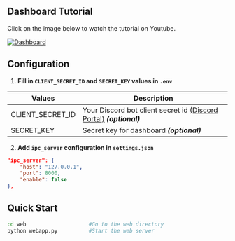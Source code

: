 ## Dashboard Tutorial
Click on the image below to watch the tutorial on Youtube.

[![Dashboard](https://img.youtube.com/vi/5Y5GPO95uxE/maxresdefault.jpg)](https://youtu.be/5Y5GPO95uxE)

## Configuration
1. **Fill in `CLIENT_SECRET_ID` and `SECRET_KEY` values in `.env`**

| Values | Description |
| --- | --- |
| CLIENT_SECRET_ID | Your Discord bot client secret id [(Discord Portal)](https://discord.com/developers/applications) ***(optional)*** |
| SECRET_KEY | Secret key for dashboard ***(optional)*** |

2. **Add `ipc_server` configuration in `settings.json`**
```json
"ipc_server": {
    "host": "127.0.0.1",
    "port": 8000,
    "enable": false
},
```

## Quick Start
```sh
cd web                    #Go to the web directory
python webapp.py          #Start the web server
```